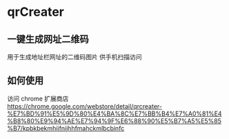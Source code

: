qrCreater
=========

## 一键生成网址二维码
用于生成地址栏网址的二维码图片 供手机扫描访问
## 如何使用
访问 chrome 扩展商店 
https://chrome.google.com/webstore/detail/qrcreater-%E7%BD%91%E5%9D%80%E4%BA%8C%E7%BB%B4%E7%A0%81%E4%B8%80%E9%94%AE%E7%94%9F%E6%88%90%E5%B7%A5%E5%85%B7/kpbkbekmhiifnijhhfmahckmlbcbinfc
